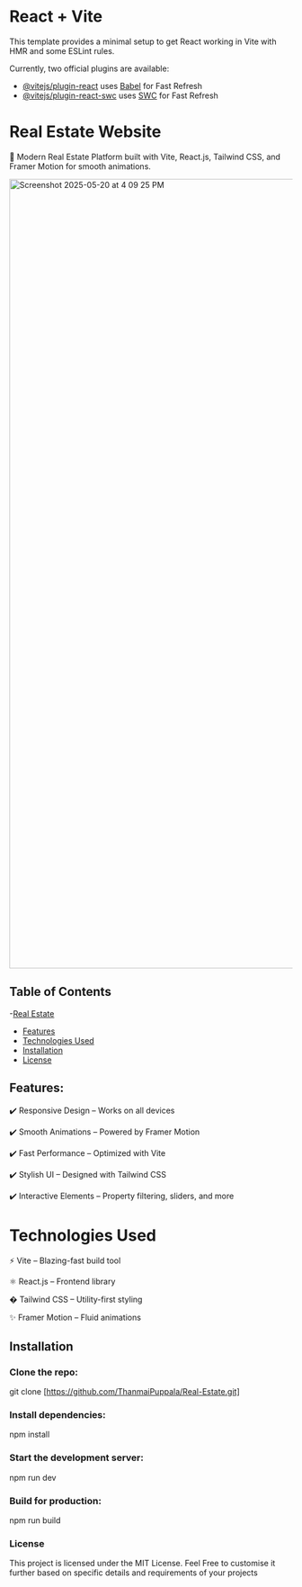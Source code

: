 # React + Vite

This template provides a minimal setup to get React working in Vite with HMR and some ESLint rules.

Currently, two official plugins are available:

- [@vitejs/plugin-react](https://github.com/vitejs/vite-plugin-react/blob/main/packages/plugin-react) uses [Babel](https://babeljs.io/) for Fast Refresh
- [@vitejs/plugin-react-swc](https://github.com/vitejs/vite-plugin-react/blob/main/packages/plugin-react-swc) uses [SWC](https://swc.rs/) for Fast Refresh

# Real Estate Website
🚀 Modern Real Estate Platform built with Vite, React.js, Tailwind CSS, and Framer Motion for smooth animations.

<img width="1404" alt="Screenshot 2025-05-20 at 4 09 25 PM" src="https://github.com/user-attachments/assets/9db86f39-52bf-4ab4-a602-c0988fefb0a7" />



## Table of Contents

 -[Real Estate](#real-estate-website)
 - [Features](#features)
 - [Technologies Used](#technologies-used)
 - [Installation](#installation)
 - [License](#license)
 

 ## Features:
 
✔️ Responsive Design – Works on all devices

✔️ Smooth Animations – Powered by Framer Motion

✔️ Fast Performance – Optimized with Vite

✔️ Stylish UI – Designed with Tailwind CSS

✔️ Interactive Elements – Property filtering, sliders, and more

# Technologies Used

⚡ Vite – Blazing-fast build tool

⚛️ React.js – Frontend library

� Tailwind CSS – Utility-first styling

✨ Framer Motion – Fluid animations

## Installation

### Clone the repo:

git clone [https://github.com/ThanmaiPuppala/Real-Estate.git]

### Install dependencies:

npm install

### Start the development server:

npm run dev

### Build for production:

npm run build

### License

This project is licensed under the MIT License.
Feel Free to customise it further based on specific details and requirements of your projects
